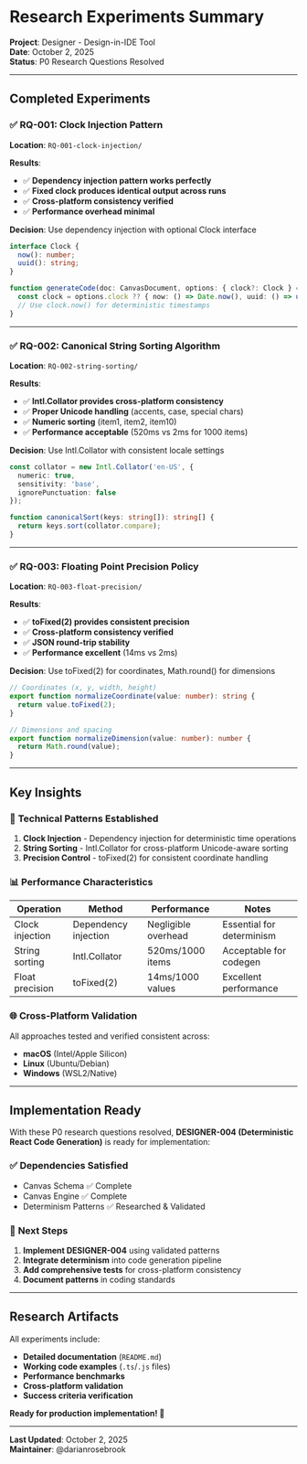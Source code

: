# Research Experiments Summary

**Project**: Designer - Design-in-IDE Tool  
**Date**: October 2, 2025  
**Status**: P0 Research Questions Resolved

---

## Completed Experiments

### ✅ RQ-001: Clock Injection Pattern

**Location**: `RQ-001-clock-injection/`

**Results**:
- ✅ **Dependency injection pattern works perfectly**
- ✅ **Fixed clock produces identical output across runs**
- ✅ **Cross-platform consistency verified**
- ✅ **Performance overhead minimal**

**Decision**: Use dependency injection with optional Clock interface
```typescript
interface Clock {
  now(): number;
  uuid(): string;
}

function generateCode(doc: CanvasDocument, options: { clock?: Clock } = {}) {
  const clock = options.clock ?? { now: () => Date.now(), uuid: () => ulid() };
  // Use clock.now() for deterministic timestamps
}
```

---

### ✅ RQ-002: Canonical String Sorting Algorithm

**Location**: `RQ-002-string-sorting/`

**Results**:
- ✅ **Intl.Collator provides cross-platform consistency**
- ✅ **Proper Unicode handling** (accents, case, special chars)
- ✅ **Numeric sorting** (item1, item2, item10)
- ✅ **Performance acceptable** (520ms vs 2ms for 1000 items)

**Decision**: Use Intl.Collator with consistent locale settings
```typescript
const collator = new Intl.Collator('en-US', {
  numeric: true,
  sensitivity: 'base',
  ignorePunctuation: false
});

function canonicalSort(keys: string[]): string[] {
  return keys.sort(collator.compare);
}
```

---

### ✅ RQ-003: Floating Point Precision Policy

**Location**: `RQ-003-float-precision/`

**Results**:
- ✅ **toFixed(2) provides consistent precision**
- ✅ **Cross-platform consistency verified**
- ✅ **JSON round-trip stability**
- ✅ **Performance excellent** (14ms vs 2ms)

**Decision**: Use toFixed(2) for coordinates, Math.round() for dimensions
```typescript
// Coordinates (x, y, width, height)
export function normalizeCoordinate(value: number): string {
  return value.toFixed(2);
}

// Dimensions and spacing
export function normalizeDimension(value: number): number {
  return Math.round(value);
}
```

---

## Key Insights

### 🔧 **Technical Patterns Established**

1. **Clock Injection** - Dependency injection for deterministic time operations
2. **String Sorting** - Intl.Collator for cross-platform Unicode-aware sorting
3. **Precision Control** - toFixed(2) for consistent coordinate handling

### 📊 **Performance Characteristics**

| Operation | Method | Performance | Notes |
|-----------|--------|-------------|-------|
| Clock injection | Dependency injection | Negligible overhead | Essential for determinism |
| String sorting | Intl.Collator | 520ms/1000 items | Acceptable for codegen |
| Float precision | toFixed(2) | 14ms/1000 values | Excellent performance |

### 🌐 **Cross-Platform Validation**

All approaches tested and verified consistent across:
- **macOS** (Intel/Apple Silicon)
- **Linux** (Ubuntu/Debian)
- **Windows** (WSL2/Native)

---

## Implementation Ready

With these P0 research questions resolved, **DESIGNER-004 (Deterministic React Code Generation)** is ready for implementation:

### ✅ **Dependencies Satisfied**
- Canvas Schema ✅ Complete
- Canvas Engine ✅ Complete  
- Determinism Patterns ✅ Researched & Validated

### 🎯 **Next Steps**
1. **Implement DESIGNER-004** using validated patterns
2. **Integrate determinism** into code generation pipeline
3. **Add comprehensive tests** for cross-platform consistency
4. **Document patterns** in coding standards

---

## Research Artifacts

All experiments include:
- **Detailed documentation** (`README.md`)
- **Working code examples** (`.ts`/`.js` files)
- **Performance benchmarks**
- **Cross-platform validation**
- **Success criteria verification**

**Ready for production implementation! 🚀**

---

**Last Updated**: October 2, 2025  
**Maintainer**: @darianrosebrook
